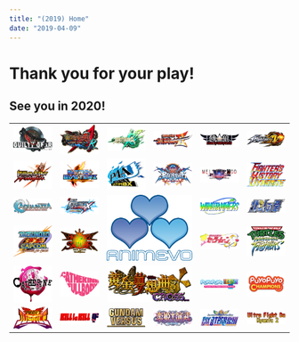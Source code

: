 ```yaml
---
title: "(2019) Home"
date: "2019-04-09"
---
```


# Thank you for your play!

## See you in 2020!

<table><tbody><tr><td style="text-align: left;"><a href="https://animevo.moe/ggml/"><img src="/uploads/Guilty_Gear-1_logo.png" alt="Guilty Gear: The Missing Link"></a></td><td style="text-align: left;"><a href="https://animevo.moe/ggacplusr/"><img src="/uploads/game_ggplusr.png" alt="Guilty Gear AC+R"></a></td><td style="text-align: left;"><a href="https://animevo.moe/xrd/"><img src="/uploads/xrd_logo_420.png" alt="Guilty Gear Xrd REV 2"></a></td><td style="text-align: left;"><a href="https://animevo.moe/ss2/"><img src="/uploads/logo_ss2.png" alt="Samurai Shodown II"></a></td><td style="text-align: left;"><a href="https://animevo.moe/garou/"><img src="/uploads/logo_garou.png" alt="Garou: Mark of the Wolves"></a></td><td style="text-align: left;"><a href="https://animevo.moe/kofxiv/"><img src="/uploads/logo_kof14.png" alt="The King of Fighters XIV"></a></td></tr><tr><td style="text-align: left;"><a href="https://animevo.moe/maab/"><img src="/uploads/logo_maab_en_420.png" alt="Million Arthur Arcana Blood"></a></td><td style="text-align: left;"><a href="https://animevo.moe/npb/"><img src="/uploads/game_npb.png" alt="Nitroplus Blasterz: Heroines Infinite Duel"></a></td><td style="text-align: left;"><a href="https://animevo.moe/p4au/"><img src="/uploads/game_P4AU_big.png" alt="Persona 4 Arena"></a></td><td style="text-align: left;"><a href="https://animevo.moe/bbcf/"><img src="/uploads/logo_bbcf.png" alt="Blazblue Central Fiction"></a></td><td style="text-align: left;"><a href="https://animevo.moe/mbaacc/"><img src="/uploads/game_melty.png" alt="Melty Blood"></a></td><td style="text-align: left;"><a href="https://animevo.moe/fhd/"><img src="/uploads/logo_fhd.png" alt="Fighter's History Dynamite"></a></td></tr><tr><td style="text-align: left;"><a href="https://animevo.moe/aquapazza/"><img src="/uploads/game_aquapazza.png" alt="Aquapazza: Aquaplus Dream Match"></a></td><td style="text-align: left;"><a href="https://animevo.moe/dfci/"><img src="/uploads/game_dfci.png" alt="DFCi"></a></td><td style="text-align: center;" colspan="2" rowspan="2"><img src="/uploads/AnimEVO_no_waifu.png" alt="AnimEVO"></td><td style="text-align: left;"><a href="https://animevo.moe/windjammers/"><img src="/uploads/logo_wj.png" alt="Windjammers"></a></td><td style="text-align: left;"><a href="https://animevo.moe/hnk/"><img src="/uploads/logo-hnk.png" alt="Hokuto no Ken"></a></td></tr><tr><td style="text-align: left;"><a href="https://animevo.moe/tvc/"><img src="/uploads/logo_tvc.png" alt="Tatsunoko vs. Capcom: Ultimate All-Stars"></a></td><td style="text-align: left;"><a href="https://animevo.moe/vsav/"><img src="/uploads/vsav_v3.png" alt="Vampire Savior"></a></td><td style="text-align: left;"><a href="https://animevo.moe/sms/"><img src="/uploads/logo_sms.png" alt="Sailor Moon S"></a></td><td style="text-align: left;"><a href="https://animevo.moe/tmnttf/"><img src="/uploads/logo_tmnttf.png" alt="TMNT Tournament Fighters"></a></td></tr><tr><td style="text-align: left;"><a href="https://animevo.moe/catherine/"><img src="/uploads/game_catherine.png" alt="Catherine (Original)"></a></td><td style="text-align: center;"><a href="https://animevo.moe/catherine-fb/"><img src="/uploads/logo_catherinefb.png" alt="Catherine: Full Body"></a></td><td style="text-align: center;" colspan="2"><a href="https://animevo.moe/umineko/"><img src="/uploads/umineko_logo.png" alt="Umineko: Golden Fantasia" width="150px"></a></td><td style="text-align: center;"><a href="https://animevo.moe/ppt/"><img src="/uploads/game_puyotet.png" alt="Puyo Puyo Tetris"></a></td><td style="text-align: center;"><a href="https://animevo.moe/ppc/"><img src="/uploads/logo_ppc_420.png" alt="Puyo Puyo Champions"></a></td></tr><tr><td style="text-align: left;"><a href="https://animevo.moe/pj/"><img src="/uploads/logo_project_justice_420.png" alt="Project Justice"></a></td><td style="text-align: center;"><a href="https://animevo.moe/klk/"><img src="/uploads/logo_klk.png" alt="Kill la Kill The Game IF"></a></td><td style="text-align: center;"><a href="https://animevo.moe/gundam/"><img src="/uploads/game_gundam_vs_us.png" alt="Gundam VS (PS4)"></a></td><td style="text-align: center;"><a href="https://animevo.moe/koihime/"><img src="/uploads/koihime-enbu-rrr-420.png" alt="Koihime Enbu RyoRaiRai"></a></td><td style="text-align: center;"><a href="https://animevo.moe/ah3lmss/"><img src="/uploads/logo_ah3lmss.png" alt="Arcana Heart 3 Love Max Six StarS!!!!!!"></a></td><td style="text-align: left;"><a href="https://animevo.moe/kyanta/"><img src="/uploads/logo_ufd_kyanta.png" alt="Ultra Fight Da ! Kyanta 2"></a></td></tr></tbody></table>
